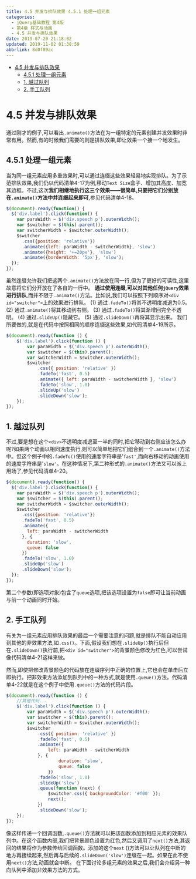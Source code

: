 ```yaml
---
title: 4.5 并发与排队效果 4.5.1 处理一组元素
categories: 
  - jQuery基础教程 第4版
  - 第4章 样式与动画
  - 4.5 并发与排队效果
date: 2019-07-20 21:18:02
updated: 2019-11-02 01:38:59
abbrlink: 8d0f89ac
---
```

- [4.5 并发与排队效果](/ReadingNotes/8d0f89ac/#4-5-并发与排队效果)
    - [4.5.1 处理一组元素](/ReadingNotes/8d0f89ac/#4-5-1-处理一组元素)
    - [1. 越过队列](/ReadingNotes/8d0f89ac/#1-越过队列)
    - [2. 手工队列](/ReadingNotes/8d0f89ac/#2-手工队列)

<!--more-->
<script src="https://cdn.bootcss.com/jquery/3.4.0/jquery.slim.min.js"></script>
<script>$(document).ready(function () {$(".post-body > ul:nth-child(1)").hide();});</script>

<!--end-->
<!--SSTStart-->
# 4.5 并发与排队效果 #
通过刚才的例子,可以看出`.animate()`方法在为一组特定的元素创建并发效果时非常有用。然而,有的时候我们需要的则是排队效果,即让效果一个接一个地发生。
## 4.5.1 处理一组元素 ##
当为同一组元素应用多重效果时,可以通过连缀这些效果轻易地实现排队。为了示范排队效果,我们仍以代码清单4-17为例,移动`Text Size`盒子、增加其高度、加宽其边框。不过,这次**我们相继地执行这三个效果——很简单,只要把它们分别放在`.animate()`方法中并连缀起来即可**,参见代码清单4-18。
```javascript
$(document).ready(function() { 
  $('div.label').click(function() { 
    var paraWidth = $('div.speech p').outerWidth(); 
    var $switcher = $(this).parent(); 
    var switcherWidth = $switcher.outerWidth(); 
    $switcher 
      .css({position: 'relative'}) 
      .animate({left: paraWidth - switcherWidth}, 'slow') 
      .animate({height: '+=20px'}, 'slow') 
      .animate({borderWidth: '5px'}, 'slow'); 
  }); 
}); 
```
虽然连缀允许我们把这两个`.animate()`方法放在同一行,但为了更好的可读性,这里故意将它们分开放在了各自的一行中。
**通过使用连缀,可以对其他任何`jQuery`效果进行排队**,而并不限于`.animate()`方法。比如说,我们可以按照下列顺序对`<div id="switcher">`上的效果进行排队。
(1) 通过`.fadeTo()`将其不透明度减退为0.5。 
(2) 通过`.animate()`将其移动到右侧。 
(3) 通过`.fadeTo()`将其渐增回完全不透明。 
(4) 通过`.slideUp()`隐藏它。 
(5) 通过`.slideDown()`再将其显示出来。 
我们所要做的,就是在代码中按照相同的顺序连缀这些效果,如代码清单4-19所示。
```javascript
$(document).ready(function () {
    $('div.label').click(function () {
        var paraWidth = $('div.speech p').outerWidth();
        var $switcher = $(this).parent();
        var switcherWidth = $switcher.outerWidth();
        $switcher
            .css({ position: 'relative' })
            .fadeTo('fast', 0.5)
            .animate({ left: paraWidth - switcherWidth }, 'slow')
            .fadeTo('slow', 1.0)
            .slideUp('slow')
            .slideDown('slow');
    });
});
```
## 1. 越过队列 ##
不过,要是想在这个`<div>`不透明度减退至一半的同时,把它移动到右侧应该怎么办呢?如果两个动画以相同速度执行,则可以简单地把它们组合到一个`.animate()`方法中。但这个例子中的`.fadeTo()`使用的速度字符串是'`fast'`,而向右移动的动画使用的速度字符串是'`slow'`。在这种情况下,第二种形式的`.animate()`方法又可以派上用场了,参见代码清单4-20。
```javascript
$(document).ready(function() { 
  $('div.label').click(function() { 
    var paraWidth = $('div.speech p').outerWidth(); 
    var $switcher = $(this).parent(); 
    var switcherWidth = $switcher.outerWidth(); 
    $switcher 
      .css({position: 'relative'}) 
      .fadeTo('fast', 0.5) 
      .animate({ 
        left: paraWidth - switcherWidth 
      }, { 
        duration: 'slow', 
        queue: false 
      }) 
      .fadeTo('slow', 1.0) 
      .slideUp('slow') 
      .slideDown('slow'); 
  }); 
}); 
```
第二个参数(即选项对象)包含了`queue`选项,把该选项设置为`false`即可让当前动画与前一个动画同时开始。
## 2. 手工队列 ##
有关为一组元素应用排队效果的最后一个需要注意的问题,就是排队不能自动应用到其他的非效果方法,如`.css()`。下面,假设我们想在`.slideUp()`执行后但在`.slideDown()`执行前,把`<div id="switcher">`的背景颜色修改为红色,可以尝试像代码清单4-21这样来做。

然而,即使把修改背景颜色的代码放在连缀序列中正确的位置上,它也会在单击后立即执行。把非效果方法添加到队列中的一种方式,就是使用`.queue()`方法。代码清单4-22就是在这个例子中使用`.queue()`方法的代码片段。
```javascript
$(document).ready(function () {
    //其他代码...
    $('div.label').click(function () {
        var paraWidth = $('div.speech p').outerWidth();
        var $switcher = $(this).parent();
        var switcherWidth = $switcher.outerWidth();
        $switcher
            .css({ position: 'relative' })
            .fadeTo('fast', 0.5)
            .animate({
                left: paraWidth - switcherWidth
            }, {
                    duration: 'slow',
                    queue: false
                })
            .fadeTo('slow', 1.0)
            .slideUp('slow')
            .queue(function (next) {
                $switcher.css({ backgroundColor: '#f00' });
                next();
            })
            .slideDown('slow');
    });
});
```
像这样传递一个回调函数,`.queue()`方法就可以把该函数添加到相应元素的效果队列中。在这个函数内部,我们把背景颜色设置为红色,然后又调用了`next()`方法,其返回的结果将作为参数传给回调函数。添加的这个`next` ()方法可以让队列在中断的地方再接续起来,然后再与后续的`.slideDown('slow')`连缀在一起。如果在此不使用`next()`方法,动画就会中断。
在下面讨论多组元素的效果之后,我们会介绍另一种向队列中添加非效果方法的方式。
<!--SSTStop-->


